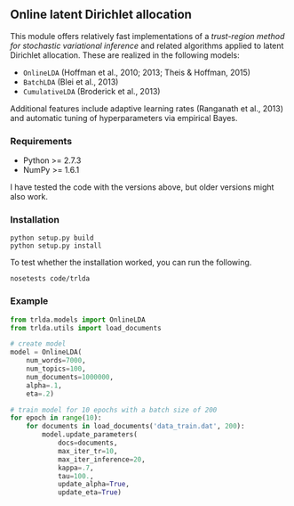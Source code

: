 ## Online latent Dirichlet allocation

This module offers relatively fast implementations of a *trust-region method
for stochastic variational inference* and related algorithms applied to latent Dirichlet
allocation. These are realized in the following models:

* `OnlineLDA` (Hoffman et al., 2010; 2013; Theis & Hoffman, 2015)
* `BatchLDA` (Blei et al., 2013)
* `CumulativeLDA` (Broderick et al., 2013)

Additional features include adaptive learning rates (Ranganath et al., 2013) and automatic tuning
of hyperparameters via empirical Bayes.

### Requirements

* Python >= 2.7.3
* NumPy >= 1.6.1

I have tested the code with the versions above, but older versions might also work.

### Installation

	python setup.py build
	python setup.py install

To test whether the installation worked, you can run the following.

	nosetests code/trlda

### Example

```python
from trlda.models import OnlineLDA
from trlda.utils import load_documents

# create model
model = OnlineLDA(
	num_words=7000,
	num_topics=100,
	num_documents=1000000,
	alpha=.1,
	eta=.2)

# train model for 10 epochs with a batch size of 200
for epoch in range(10):
	for documents in load_documents('data_train.dat', 200):
		model.update_parameters(
			docs=documents,
			max_iter_tr=10,
			max_iter_inference=20,
			kappa=.7,
			tau=100.,
			update_alpha=True,
			update_eta=True)
```
